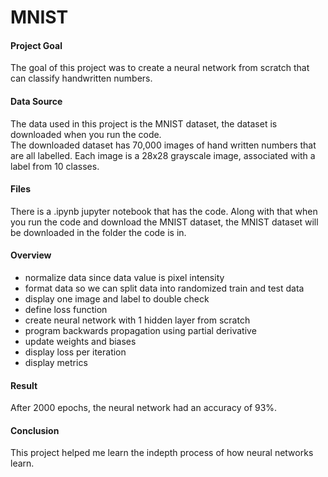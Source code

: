 # MNIST

#### Project Goal

The goal of this project was to create a neural network from scratch that can classify handwritten numbers.

#### Data Source

The data used in this project is the MNIST dataset, the dataset is downloaded when you run the code.<br >
The downloaded dataset has 70,000 images of hand written numbers that are all labelled. Each image is a 28x28 grayscale image, associated with a label from 10 classes.

#### Files

There is a .ipynb jupyter notebook that has the code. Along with that when you run the code and download the MNIST dataset,
the MNIST dataset will be downloaded in the folder the code is in.

#### Overview

  - normalize data since data value is pixel intensity
  - format data so we can split data into randomized train and test data
  - display one image and label to double check
  - define loss function
  - create neural network with 1 hidden layer from scratch
  - program backwards propagation using partial derivative
  - update weights and biases
  - display loss per iteration
  - display metrics

#### Result

After 2000 epochs, the neural network had an accuracy of 93%.<br >

#### Conclusion

This project helped me learn the indepth process of how neural networks learn.

